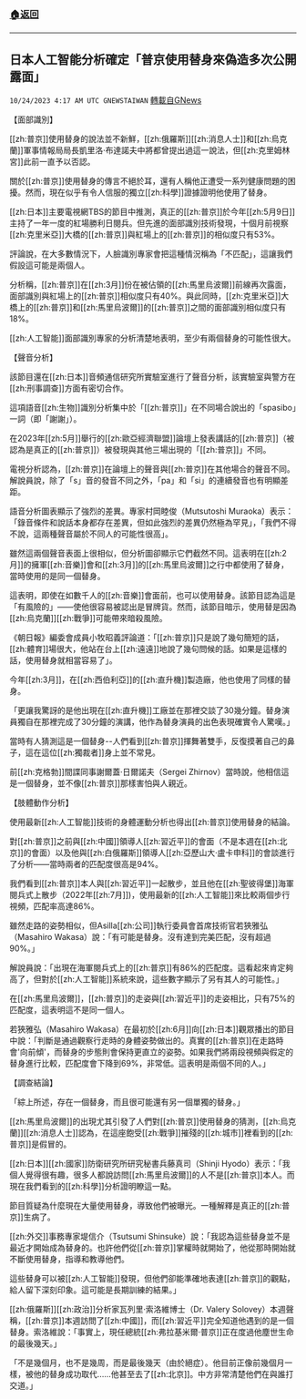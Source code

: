 ###  [:house:返回](README.md)
---


## 日本人工智能分析確定「普京使用替身來偽造多次公開露面」
`10/24/2023 4:17 AM UTC GNEWSTAIWAN` [轉載自GNews](https://gnews.org/articles/1872706)

【面部識別】

[[zh:普京]]使用替身的說法並不新鮮，[[zh:俄羅斯]][[zh:消息人士]]和[[zh:烏克蘭]]軍事情報局局長凱里洛·布達諾夫中將都曾提出過這一說法，但[[zh:克里姆林宮]]此前一直予以否認。

關於[[zh:普京]]使用替身的傳言不絕於耳，還有人稱他正遭受一系列健康問題的困擾。然而，現在似乎有令人信服的獨立[[zh:科學]]證據證明他使用了替身。

[[zh:日本]]主要電視網TBS的節目中推測，真正的[[zh:普京]]於今年[[zh:5月9日]]主持了一年一度的紅場勝利日閱兵。但先進的面部識別技術發現，十個月前視察[[zh:克里米亞]]大橋的[[zh:普京]]與紅場上的[[zh:普京]]的相似度只有53%。

評論說，在大多數情況下，人臉識別專家會把這種情況稱為「不匹配」，這讓我們假設這可能是兩個人。

分析稱，[[zh:普京]]在[[zh:3月]]份在被佔領的[[zh:馬里烏波爾]]前線再次露面，面部識別與紅場上的[[zh:普京]]相似度只有40%。與此同時，[[zh:克里米亞]]大橋上的[[zh:普京]]和[[zh:馬里烏波爾]]的[[zh:普京]]之間的面部識別相似度只有18%。

[[zh:人工智能]]面部識別專家的分析清楚地表明，至少有兩個替身的可能性很大。

【聲音分析】

 該節目還在[[zh:日本]]音頻通信研究所實驗室進行了聲音分析，該實驗室與警方在[[zh:刑事調查]]方面有密切合作。

這項語音[[zh:生物]]識別分析集中於「[[zh:普京]]」在不同場合說出的「spasibo」一詞（即「謝謝」）。

在2023年[[zh:5月]]舉行的[[zh:歐亞經濟聯盟]]論壇上發表講話的[[zh:普京]]（被認為是真正的[[zh:普京]]）被發現與其他三場出現的「[[zh:普京]]」不同。

電視分析認為，[[zh:普京]]在論壇上的聲音與[[zh:普京]]在其他場合的聲音不同。解說員說，除了「s」音的發音不同之外，「pa」和「si」的連續發音也有明顯差距。

語音分析圖表顯示了強烈的差異。專家村岡睦俊（Mutsutoshi Muraoka）表示：「錄音條件和說話本身都存在差異，但如此強烈的差異仍然極為罕見」，「我們不得不說，這兩種聲音屬於不同人的可能性很高」。

雖然這兩個聲音表面上很相似，但分析圖卻顯示它們截然不同。這表明在[[zh:2月]]的擁軍[[zh:音樂]]會和[[zh:3月]]的[[zh:馬里烏波爾]]之行中都使用了替身，當時使用的是同一個替身。

這表明，即使在如數千人的[[zh:音樂]]會面前，也可以使用替身。該節目認為這是「有風險的」——使他很容易被認出是冒牌貨。然而，該節目暗示，使用替是因為[[zh:烏克蘭]][[zh:戰爭]]可能帶來暗殺風險。

《朝日報》編委會成員小牧昭義評論道：「[[zh:普京]]只是說了幾句簡短的話，[[zh:體育]]場很大，他站在台上[[zh:遠遠]]地說了幾句問候的話。如果是這樣的話，使用替身就相當容易了」。

今年[[zh:3月]]，在[[zh:西伯利亞]]的[[zh:直升機]]製造廠，他也使用了同樣的替身。

「更讓我驚訝的是他出現在[[zh:直升機]]工廠並在那裡交談了30幾分鐘。替身演員獨自在那裡完成了30分鐘的演講，他作為替身演員的出色表現確實令人驚嘆。」

當時有人猜測這是一個替身--人們看到[[zh:普京]]揮舞著雙手，反復摸著自己的鼻子，這在這位[[zh:獨裁者]]身上並不常見。

前[[zh:克格勃]]間諜同事謝爾蓋·日爾諾夫（Sergei Zhirnov）當時說，他相信這是一個替身，並不像[[zh:普京]]那樣害怕與人親近。

 
【肢體動作分析】

使用最新[[zh:人工智能]]技術的身體運動分析也得出[[zh:普京]]使用替身的結論。

 
對[[zh:普京]]之前與[[zh:中國]]領導人[[zh:習近平]]的會面（不是本週在[[zh:北京]]的會面）以及他與[[zh:白俄羅斯]]領導人[[zh:亞歷山大·盧卡申科]]的會談進行了分析——當時兩者的匹配度很高是94%。
 
我們看到[[zh:普京]]本人與[[zh:習近平]]一起散步，並且他在[[zh:聖彼得堡]]海軍閱兵式上散步（2022年[[zh:7月]])，使用最新的[[zh:人工智能]]來比較兩個步行視頻，匹配率高達86%。

雖然走路的姿勢相似，但Asilla[[zh:公司]]執行委員會首席技術官若狹雅弘（Masahiro Wakasa）說：「有可能是替身。沒有達到完美匹配，沒有超過90%。」

解說員說：「出現在海軍閱兵式上的[[zh:普京]]有86%的匹配度。這看起來肯定夠高了，但對於[[zh:人工智能]]系統來說，這些數字顯示了另有其人的可能性。」

在[[zh:馬里烏波爾]]，[[zh:普京]]的走姿與[[zh:習近平]]的走姿相比，只有75%的匹配度，這表明這不是同一個人。

 
若狹雅弘（Masahiro Wakasa）在最初於[[zh:6月]]向[[zh:日本]]觀眾播出的節目中說：「判斷是通過觀察行走時的身體姿勢做出的。真實的[[zh:普京]]在走路時會'向前傾'，而替身的步態則會保持更直立的姿勢。如果我們將兩段視頻與假定的替身進行比較，匹配度會下降到69%，非常低。這表明是兩個不同的人。」


【調查結論】

「綜上所述，存在一個替身，而且很可能還有另一個單獨的替身。」

[[zh:馬里烏波爾]]的出現尤其引發了人們對[[zh:普京]]使用替身的猜測，[[zh:烏克蘭]][[zh:消息人士]]認為，在這座飽受[[zh:戰爭]]摧殘的[[zh:城市]]裡看到的[[zh:普京]]是假冒的。

[[zh:日本]][[zh:國家]]防衛研究所研究秘書兵藤真司（Shinji Hyodo）表示：「我個人覺得很有趣，很多人都說訪問[[zh:馬里烏波爾]]的人不是[[zh:普京]]本人。而現在我們看到的[[zh:科學]]分析證明瞭這一點。

 節目質疑為什麼現在大量使用替身，導致他們被曝光。一種解釋是真正的[[zh:普京]]生病了。

[[zh:外交]]事務專家堤信介（Tsutsumi Shinsuke）說：「我認為這些替身並不是最近才開始成為替身的。也許他們從[[zh:普京]]掌權時就開始了，他從那時開始就不斷使用替身，指導和教導他們。

這些替身可以被[[zh:人工智能]]發現，但他們卻能準確地表達[[zh:普京]]的觀點，給人留下深刻印象。這可能是長期訓練的結果。」

[[zh:俄羅斯]][[zh:政治]]分析家瓦列里·索洛維博士（Dr. Valery Solovey）本週聲稱，[[zh:普京]]本週訪問了[[zh:中國]]，而[[zh:習近平]]完全知道他遇到的是一個替身。索洛維說：「事實上，現任總統[[zh:弗拉基米爾·普京]]正在度過他塵世生命的最後幾天。」

「不是幾個月，也不是幾周，而是最後幾天（由於絕症）。他目前正像前幾個月一樣，被他的替身成功取代……他甚至去了[[zh:北京]]。中方非常清楚他們在與誰打交道。」
